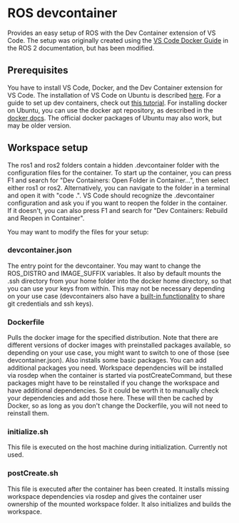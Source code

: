 # ROS devcontainer

Provides an easy setup of ROS with the Dev Container extension of VS Code. The setup was originally created using the [VS Code Docker Guide](https://docs.ros.org/en/humble/How-To-Guides/Setup-ROS-2-with-VSCode-and-Docker-Container.html) in the ROS 2 documentation, but has been modified.

## Prerequisites

You have to install VS Code, Docker, and the Dev Container extension for VS Code. The installation of VS Code on Ubuntu is described [here](https://code.visualstudio.com/docs/setup/linux). For a guide to set up dev containers, check out [this tutorial](https://code.visualstudio.com/docs/devcontainers/tutorial). For installing docker on Ubuntu, you can use the docker apt repository, as described in the [docker docs](https://docs.docker.com/engine/install/ubuntu/). The official docker packages of Ubuntu may also work, but may be older version.

## Workspace setup

The ros1 and ros2 folders contain a hidden .devcontainer folder with the configuration files for the container. To start up the container, you can press F1 and search for "Dev Containers: Open Folder in Container...", then select either ros1 or ros2. Alternatively, you can navigate to the folder in a terminal and open it with "code .". VS Code should recognize the .devcontainer configuration and ask you if you want to reopen the folder in the container. If it doesn't, you can also press F1 and search for "Dev Containers: Rebuild and Reopen in Container".

You may want to modify the files for your setup:

### devcontainer.json

The entry point for the devcontainer. You may want to change the ROS_DISTRO and IMAGE_SUFFIX variables. It also by default mounts the .ssh directory from your home folder into the docker home directory, so that you can use your keys from within. This may not be necessary depending on your use case (devcontainers also have a [built-in functionality](https://code.visualstudio.com/remote/advancedcontainers/sharing-git-credentials) to share git credentials and ssh keys).

### Dockerfile

Pulls the docker image for the specified distribution. Note that there are different versions of docker images with preinstalled packages available, so depending on your use case, you might want to switch to one of those (see devcontainer.json). Also installs some basic packages. You can add additional packages you need. Workspace dependencies will be installed via rosdep when the container is started via postCreateCommand, but these packages might have to be reinstalled if you change the workspace and have additional dependencies. So it could be worth it to manually check your dependencies and add those here. These will then be cached by Docker, so as long as you don't change the Dockerfile, you will not need to reinstall them.

### initialize.sh

This file is executed on the host machine during initialization. Currently not used.

### postCreate.sh

This file is executed after the container has been created. It installs missing workspace dependencies via rosdep and gives the container user ownership of the mounted workspace folder. It also initializes and builds the workspace.